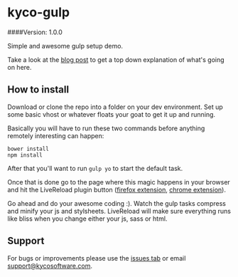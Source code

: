 kyco-gulp
=========
####Version: 1.0.0

Simple and awesome gulp setup demo.

Take a look at the [blog post](http://www.kycosoftware.com/blog/article/simple-and-awesome-gulp-setup) to get a top down explanation of what's going on here.

How to install
--------------

Download or clone the repo into a folder on your dev environment. Set up some basic vhost or whatever floats your goat to get it up and running.

Basically you will have to run these two commands before anything remotely interesting can happen:

	bower install
	npm install

After that you'll want to run <code>gulp yo</code> to start the default task.
	
Once that is done go to the page where this magic happens in your browser and hit the LiveReload plugin button ([firefox extension](https://addons.mozilla.org/en-US/firefox/addon/remotelivereload/?src=search), [chrome extension](https://chrome.google.com/webstore/detail/livereload/jnihajbhpnppcggbcgedagnkighmdlei?hl=en)).

Go ahead and do your awesome coding :). Watch the gulp tasks compress and minify your js and stylsheets. LiveReload will make sure everything runs like bliss when you change either your js, sass or html.

Support
-------

For bugs or improvements please use the [issues tab](https://github.com/kyco/kyco-gulp/issues)
or email [support@kycosoftware.com](mailto:support@kycosoftware.com).
